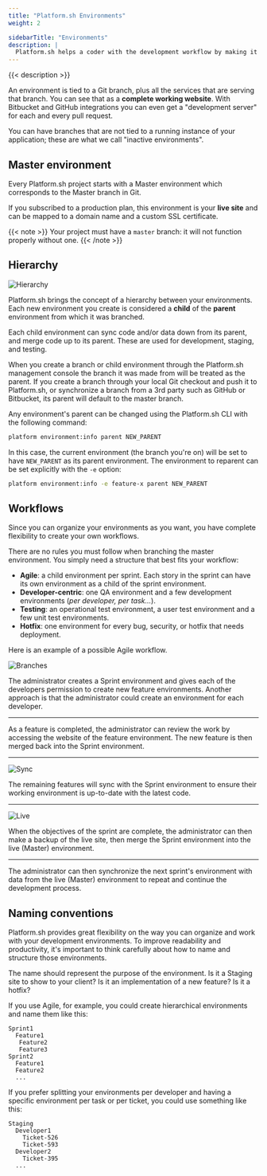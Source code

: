 ```yaml
---
title: "Platform.sh Environments"
weight: 2

sidebarTitle: "Environments"
description: |
  Platform.sh helps a coder with the development workflow by making it easy to manage multiple environments, including the Master environment which runs the production website. It's precisely like a "development" or a "staging" server, except they are created on the fly, and they are absolutely identical copies of their parent environments.
---
```


{{< description >}}

An environment is tied to a Git branch, plus all the services that are serving that branch. You can see that as a **complete working website**. With Bitbucket and GitHub integrations you can even get a "development server" for each and every pull request.

You can have branches that are not tied to a running instance of your application; these are what we call "inactive environments".

## Master environment

Every Platform.sh project starts with a Master environment which corresponds to the Master branch in Git.

If you subscribed to a production plan, this environment is your **live site** and can be mapped to a domain name and a custom SSL certificate.

{{< note >}}
Your project must have a `master` branch: it will not function properly without one.
{{< /note >}}


## Hierarchy

![Hierarchy](/images/management-console/environments.png "0.5")

Platform.sh brings the concept of a hierarchy between your environments. Each new environment you create is considered a **child** of the **parent** environment from which it was branched.

Each child environment can sync code and/or data down from its parent, and merge code up to its parent. These are used for development, staging, and testing.

When you create a branch or child environment through the Platform.sh management console the branch it was made from will be treated as the parent.  If you create a branch through your local Git checkout and push it to Platform.sh, or synchronize a branch from a 3rd party such as GitHub or Bitbucket, its parent will default to the master branch.

Any environment's parent can be changed using the Platform.sh CLI with the following command:

```bash
platform environment:info parent NEW_PARENT
```

In this case, the current environment (the branch you're on) will be set to have `NEW_PARENT` as its parent environment.  The environment to reparent can be set explicitly with the `-e` option:

```bash
platform environment:info -e feature-x parent NEW_PARENT
```


## Workflows

Since you can organize your environments as you want, you have complete flexibility to create your own workflows.

There are no rules you must follow when branching the master environment. You simply need a structure that best fits your workflow:

* **Agile**: a child environment per sprint. Each story in the sprint can have its own environment as a child of the sprint environment.
* **Developer-centric**: one QA environment and a few development environments (*per developer, per task...*).
* **Testing**: an operational test environment, a user test environment and a few unit test environments.
* **Hotfix**: one environment for every bug, security, or hotfix that needs deployment.

Here is an example of a possible Agile workflow.

![Branches](/images/workflow/branches.png "0.2")


The administrator creates a Sprint environment and gives each of the developers permission to create new feature environments. Another approach is that the administrator could create an environment for each developer.

------------------------------------------------------------------------

As a feature is completed, the administrator can review the work by accessing the website of the feature environment. The new feature is then merged back into the Sprint environment.

------------------------------------------------------------------------

![Sync](/images/workflow/sync.png "0.2")

The remaining features will sync with the Sprint environment to ensure their working environment is up-to-date with the latest code.

------------------------------------------------------------------------

![Live](/images/workflow/merge-live.png "0.2")

When the objectives of the sprint are complete, the administrator can then make a backup of the live site, then merge the Sprint environment into the live (Master) environment.

------------------------------------------------------------------------

The administrator can then synchronize the next sprint's environment with data from the live (Master) environment to repeat and continue the development process.

## Naming conventions

Platform.sh provides great flexibility on the way you can organize and work with your development environments. To improve readability and productivity, it's important to think carefully about how to name and structure those environments.

The name should represent the purpose of the environment. Is it a Staging site to show to your client? Is it an implementation of a new feature? Is it a hotfix?

If you use Agile, for example, you could create hierarchical environments and name them like this:

```text
Sprint1
  Feature1
   Feature2
   Feature3
Sprint2
  Feature1
  Feature2
  ...
```

If you prefer splitting your environments per developer and having a specific environment per task or per ticket, you could use something like this:

```text
Staging
  Developer1
    Ticket-526
    Ticket-593
  Developer2
    Ticket-395
  ...
```
